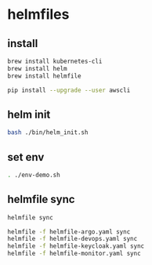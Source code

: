 # helmfiles

## install

```bash
brew install kubernetes-cli
brew install helm
brew install helmfile

pip install --upgrade --user awscli
```

## helm init

```bash
bash ./bin/helm_init.sh
```

## set env

```bash
. ./env-demo.sh
```

## helmfile sync

```bash
helmfile sync

helmfile -f helmfile-argo.yaml sync
helmfile -f helmfile-devops.yaml sync
helmfile -f helmfile-keycloak.yaml sync
helmfile -f helmfile-monitor.yaml sync
```
